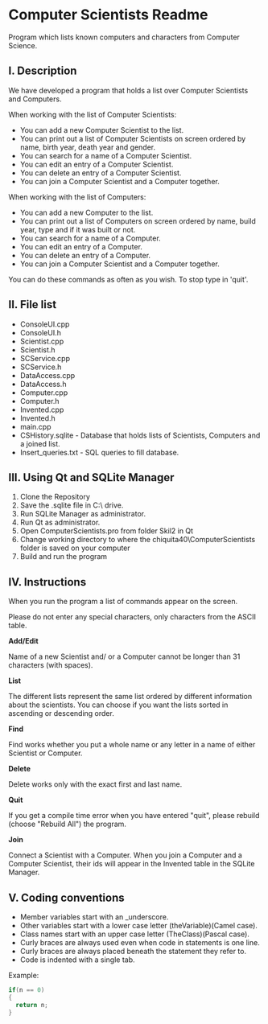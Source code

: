 # Computer Scientists Readme

Program which lists known computers and characters from Computer Science.

## I. Description
We have developed a program that holds a list over Computer Scientists and Computers.

When working with the list of Computer Scientists:

* You can add a new Computer Scientist to the list. 
* You can print out a list of Computer Scientists on screen ordered by name, birth year, death year and gender.
* You can search for a name of a Computer Scientist.
* You can edit an entry of a Computer Scientist.
* You can delete an entry of a Computer Scientist.
* You can join a Computer Scientist and a Computer together.

When working with the list of Computers:

* You can add a new Computer to the list.
* You can print out a list of Computers on screen ordered by name, build year, type and if it was built or not.
* You can search for a name of a Computer.
* You can edit an entry of a Computer.
* You can delete an entry of a Computer.
* You can join a Computer Scientist and a Computer together.

You can do these commands as often as you wish. To stop type in 'quit'.

## II. File list
+ ConsoleUI.cpp
+ ConsoleUI.h
+ Scientist.cpp
+ Scientist.h
+ SCService.cpp
+ SCService.h
+ DataAccess.cpp
+ DataAccess.h
+ Computer.cpp
+ Computer.h
+ Invented.cpp
+ Invented.h
+ main.cpp
+ CSHistory.sqlite           - Database that holds lists of Scientists, Computers and a joined list.
+ Insert_queries.txt - SQL queries to fill database.

## III. Using Qt and SQLite Manager
1. Clone the Repository
2. Save the .sqlite file in C:\ drive.
3. Run SQLite Manager as administrator.
4. Run Qt as administrator.
5. Open ComputerScientists.pro from folder Skil2 in Qt
6. Change working directory to where the chiquita40\ComputerScientists folder is saved on your computer
7. Build and run the program

## IV. Instructions 
When you run the program a list of commands appear on the screen.

Please do not enter any special characters, only characters from the ASCII table.

**Add/Edit**

Name of a new Scientist and/ or a Computer cannot be longer than 31 characters (with spaces).


**List**

The different lists represent the same list ordered by different information about the scientists. You can choose if you want the lists sorted in ascending or descending order.

**Find**

Find works whether you put a whole name or any letter in a name of either Scientist or Computer.

**Delete**

Delete works only with the exact first and last name.

**Quit**

If you get a compile time error when you have entered "quit", please rebuild (choose "Rebuild All") the program.

**Join**

Connect a Scientist with a Computer. When you join a Computer and a Computer Scientist, their ids will appear in the Invented table in the SQLite Manager.



## V. Coding conventions
* Member variables start with an _underscore.
* Other variables start with a lower case letter (theVariable)(Camel case).
* Class names start with an upper case letter (TheClass)(Pascal case).
* Curly braces are always used even when code in statements is one line.
* Curly braces are always placed beneath the statement they refer to.
* Code is indented with a single tab.

Example:
```c++
if(n == 0)
{
  return n;
}
```
